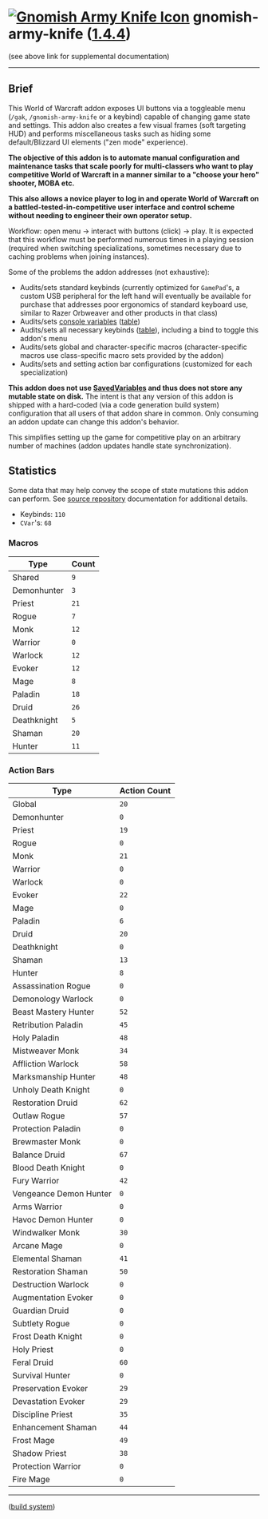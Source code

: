 <!--
    =====================================
    generator=datazen
    version=3.2.0
    hash=4942da36ada588892dbd1d7dae5b9fe8
    =====================================
-->

# [![Gnomish Army Knife Icon](https://wow.zamimg.com/images/wow/icons/large/inv_misc_enggizmos_swissarmy.jpg)](https://www.wowhead.com/item=40772/gnomish-army-knife) gnomish-army-knife ([1.4.4](https://github.com/vkottler/gak-lua))

(see above link for supplemental documentation)

---

## Brief

This World of Warcraft addon exposes UI buttons via a toggleable menu
(`/gak`, `/gnomish-army-knife` or a keybind) capable of changing game state and
settings. This addon also creates a few visual frames (soft targeting HUD)
and performs miscellaneous tasks such as hiding some default/Blizzard UI
elements ("zen mode" experience).

**The objective of this addon is to automate manual configuration and
maintenance tasks that scale poorly for multi-classers who want to play
competitive World of Warcraft in a manner similar to a "choose your hero"
shooter, MOBA etc.**

**This also allows a novice player to log in and operate World of Warcraft on
a battled-tested-in-competitive user interface and control scheme without
needing to engineer their own operator setup.**

Workflow: open menu -> interact with buttons (click) -> play. It is expected
that this workflow must be performed numerous times in a playing session
(required when switching specializations, sometimes necessary due to caching
problems when joining instances).

Some of the problems the addon addresses (not exhaustive):

* Audits/sets standard keybinds (currently optimized for `GamePad`'s, a custom
USB peripheral for the left hand will eventually be available for purchase that
addresses poor ergonomics of standard keyboard use, similar to Razer Orbweaver
and other products in that class)
* Audits/sets [console variables](https://wowpedia.fandom.com/wiki/Console_variables) ([table](https://github.com/vkottler/gak-lua?tab=readme-ov-file#cvars))
* Audits/sets all necessary keybinds ([table](https://github.com/vkottler/gak-lua?tab=readme-ov-file#keybinds)), including a bind to toggle this addon's menu
* Audits/sets global and character-specific macros (character-specific macros use class-specific macro sets provided by the addon)
* Audits/sets and setting action bar configurations (customized for each specialization)

**This addon does not use
[SavedVariables](https://wowwiki-archive.fandom.com/wiki/SavedVariables) and
thus does not store any mutable state on disk.** The intent is that any version
of this addon is shipped with a hard-coded (via a code generation build system)
configuration that all users of that addon share in common. Only consuming an
addon update can change this addon's behavior.

This simplifies setting up the game for competitive play on an arbitrary number
of machines (addon updates handle state synchronization).

## Statistics

Some data that may help convey the scope of state mutations this addon can
perform. See [source repository](https://github.com/vkottler/gak-lua)
documentation for additional details.

* Keybinds: `110`
* `CVar`'s: `68`

### Macros

Type | Count
-----|------
Shared | `9`
Demonhunter | `3`
Priest | `21`
Rogue | `7`
Monk | `12`
Warrior | `0`
Warlock | `12`
Evoker | `12`
Mage | `8`
Paladin | `18`
Druid | `26`
Deathknight | `5`
Shaman | `20`
Hunter | `11`

### Action Bars

Type | Action Count
-----|-------------
Global | `20`
Demonhunter | `0`
Priest | `19`
Rogue | `0`
Monk | `21`
Warrior | `0`
Warlock | `0`
Evoker | `22`
Mage | `0`
Paladin | `6`
Druid | `20`
Deathknight | `0`
Shaman | `13`
Hunter | `8`
Assassination Rogue | `0`
Demonology Warlock | `0`
Beast Mastery Hunter | `52`
Retribution Paladin | `45`
Holy Paladin | `48`
Mistweaver Monk | `34`
Affliction Warlock | `58`
Marksmanship Hunter | `48`
Unholy Death Knight | `0`
Restoration Druid | `62`
Outlaw Rogue | `57`
Protection Paladin | `0`
Brewmaster Monk | `0`
Balance Druid | `67`
Blood Death Knight | `0`
Fury Warrior | `42`
Vengeance Demon Hunter | `0`
Arms Warrior | `0`
Havoc Demon Hunter | `0`
Windwalker Monk | `30`
Arcane Mage | `0`
Elemental Shaman | `41`
Restoration Shaman | `50`
Destruction Warlock | `0`
Augmentation Evoker | `0`
Guardian Druid | `0`
Subtlety Rogue | `0`
Frost Death Knight | `0`
Holy Priest | `0`
Feral Druid | `60`
Survival Hunter | `0`
Preservation Evoker | `29`
Devastation Evoker | `29`
Discipline Priest | `35`
Enhancement Shaman | `44`
Frost Mage | `49`
Shadow Priest | `38`
Protection Warrior | `0`
Fire Mage | `0`

---

([build system](https://github.com/vkottler/gnomish-army-knife))
